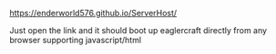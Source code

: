 https://enderworld576.github.io/ServerHost/

Just open the link and it should boot up eaglercraft directly from any browser supporting javascript/html
